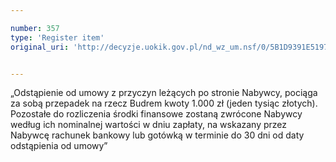 ```yaml
---

number: 357
type: 'Register item'
original_uri: 'http://decyzje.uokik.gov.pl/nd_wz_um.nsf/0/5B1D9391E5197245C12572DD00329511?OpenDocument'


---
```


„Odstąpienie od umowy z przyczyn leżących po stronie Nabywcy, pociąga za sobą przepadek na rzecz Budrem kwoty 1.000 zł (jeden tysiąc złotych). Pozostałe do rozliczenia środki finansowe zostaną zwrócone Nabywcy według ich nominalnej wartości w dniu zapłaty, na wskazany przez Nabywcę rachunek bankowy lub gotówką w terminie do 30 dni od daty odstąpienia od umowy”
